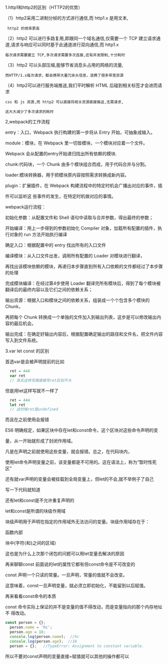 1.http1和http2的区别（HTTP2的优势）

 （1）http2采用二进制分帧的方式进行通信,而 http1.x 是用文本,

     http2 的效率更高

 （2）http2 可以进行多路复用,即跟同一个域名通信,仅需要一个 TCP 建立请求通     
    道,请求与响应可以同时基于此通道进行双向通信,而 http1.x 
    
    每次请求需要建立 TCP,多次请求需要多次连接,还有并发限制,十分耗时

 （3）http2 可以头部压缩,能够节省消息头占用的网络的流量,

    而HTTP/1.x每次请求，都会携带大量冗余头信息，浪费了很多带宽资源

 （4）http2可以进行服务端推送,我们平时解析 HTML 后碰到相关标签才会进而请求 

    css 和 js 资源,而 http2 可以直接将相关资源直接推送,无需请求,
    
    这大大减少了多次请求的耗时

2,webpack的工作流程

  entry：入口，Webpack 执行构建的第一步将从 Entry 开始，可抽象成输入。

  module：模块，在 Webpack 里一切皆模块，一个模块对应着一个文件。

  Webpack 会从配置的entry开始递归找出所有依赖的模块.

  chunk:代码块，一个 Chunk 由多个模块组合而成，用于代码合并与分割。

  loader:模块转换器，用于把模块原内容按照需求转换成新内容。

  plugin：扩展插件，在 Webpack 构建流程中的特定时机会广播出对应的事件，插
  
  件可以监听这 些事件的发生，在特定时机做对应的事情。
  
  webpack运行流程：

  初始化参数：从配置文件和 Shell 语句中读取与合并参数，得出最终的参数；

  开始编译：用上一步得到的参数初始化 Compiler 对象，加载所有配置的插件，执行对象的 run 方法开始执行编译

  确定入口：根据配置中的 entry 找出所有的入口文件

  编译模块：从入口文件出发，调用所有配置的 Loader 对模块进行翻译，
  
  再找出该模块依赖的模块，再递归本步骤直到所有入口依赖的文件都经过了本步骤的处理

  完成模块编译：在经过第4步使用 Loader 翻译完所有模块后，得到了每个模块被翻译后的最终内容以及它们之间的依赖关系；

  输出资源：根据入口和模块之间的依赖关系，组装成一个个包含多个模块的 Chunk，
  
  再把每个 Chunk 转换成一个单独的文件加入到输出列表，这步是可以修改输出内容的最后机会。

  输出完成：在确定好输出内容后，根据配置确定输出的路径和文件名，把文件内容写入到文件系统。

3.var let const 的区别

  首选var是会被声明提前的比如

  ```js
    ret = 444
    var ret
    // 其实这样写跟直接写ret区别不大 
  ```  
  但是用let这样写就不一样了

  ```js
    ret = 444
    let ret
    // 这时候ret是undefined
  ```
  而且在之前使用会报错
  
  ES6 明确规定，如果区块中存在let和const命令，这个区块对这些命令声明的变
  
  量，从一开始就形成了封闭作用域。
  
  凡是在声明之前就使用这些变量，就会报错。总之，在代码块内，
  
  使用let命令声明变量之前，该变量都是不可用的。这在语法上，称为“暂时性死区”


  还有就var声明的变量会被挂载到全局变量上，但let的不会,就不举例子了自己

  写一下代码就知道

  还有let和const是不允许重复声明的

  let和const是所谓的块级作用域

  块级声明用于声明在指定的作用域外无法访问的变量。块级作用域存在于：

  函数内部

  块中(字符{和}之间的区域)

  这也是为什么上次那个闭包的问题可以用let变量去解决的原因

  再来聊聊const 前面说的let的属性它都有但const命令是不可改变的

  const 声明一个只读的常量。一旦声明，常量的值就不会改变。
  
  这意味着，const一旦声明变量，就必须立即初始化，不能留到以后赋值。

  再来看看const命令的本质

  const 命令实际上保证的并不是变量的值不得改动，而是变量指向的那个内存地址不
  得改动。

  ```js
  const person = {};
    person.name = 'hc';
    person.age = 18;
    console.log(person.name);  //hc
    console.log(person.age);  //18
    person = {};   //TypeError: Assignment to constant variable.
  ```

  所以不要对const声明的变量直接=赋值就可以其他的操作都可以
